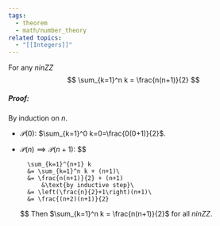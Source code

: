 ```yaml
---
tags:
  - theorem
  - math/number_theory
related topics:
  - "[[Integers]]"
---
```

For any $n in ZZ$$$
\sum_{k=1}^n k = \frac{n(n+1)}{2}
$$
##### Proof:
By induction on $n$.
- $\mathcal{P}(0)$:
	$\sum_{k=1}^0 k=0=\frac{0(0+1)}{2}$.
- $\mathcal{P}(n)\implies\mathcal{P}(n+1)$:
	$$
	
		\sum_{k=1}^{n+1} k
		&= \sum_{k=1}^n k + (n+1)\
		&= \frac{n(n+1)}{2} + (n+1)
			&\text{by inductive step}\
		&= \left(\frac{n}{2}+1\right)(n+1)\
		&= \frac{(n+2)(n+1)}{2}
	
	$$
Then $\sum_{k=1}^n k = \frac{n(n+1)}{2}$ for all $n in ZZ$.